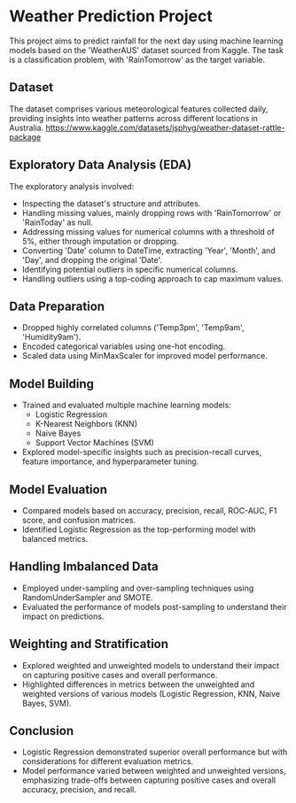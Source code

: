 # Weather Prediction Project 
This project aims to predict rainfall for the next day using machine learning models based on the 'WeatherAUS' dataset sourced from Kaggle. The task is a classification problem, with 'RainTomorrow' as the target variable.

## Dataset
The dataset comprises various meteorological features collected daily, providing insights into weather patterns across different locations in Australia.
https://www.kaggle.com/datasets/jsphyg/weather-dataset-rattle-package

## Exploratory Data Analysis (EDA)
The exploratory analysis involved:

* Inspecting the dataset's structure and attributes.
* Handling missing values, mainly dropping rows with 'RainTomorrow' or 'RainToday' as null.
* Addressing missing values for numerical columns with a threshold of 5%, either through imputation or dropping.
* Converting 'Date' column to DateTime, extracting 'Year', 'Month', and 'Day', and dropping the original 'Date'.
* Identifying potential outliers in specific numerical columns.
* Handling outliers using a top-coding approach to cap maximum values.
## Data Preparation
* Dropped highly correlated columns ('Temp3pm', 'Temp9am', 'Humidity9am').
* Encoded categorical variables using one-hot encoding.
* Scaled data using MinMaxScaler for improved model performance.
## Model Building
* Trained and evaluated multiple machine learning models:
  * Logistic Regression
  * K-Nearest Neighbors (KNN)
  * Naive Bayes
  * Support Vector Machines (SVM)
* Explored model-specific insights such as precision-recall curves, feature importance, and hyperparameter tuning.
## Model Evaluation
* Compared models based on accuracy, precision, recall, ROC-AUC, F1 score, and confusion matrices.
* Identified Logistic Regression as the top-performing model with balanced metrics.
## Handling Imbalanced Data
* Employed under-sampling and over-sampling techniques using RandomUnderSampler and SMOTE.
* Evaluated the performance of models post-sampling to understand their impact on predictions.
## Weighting and Stratification
* Explored weighted and unweighted models to understand their impact on capturing positive cases and overall performance.
* Highlighted differences in metrics between the unweighted and weighted versions of various models (Logistic Regression, KNN, Naive Bayes, SVM).
## Conclusion
* Logistic Regression demonstrated superior overall performance but with considerations for different evaluation metrics.
* Model performance varied between weighted and unweighted versions, emphasizing trade-offs between capturing positive cases and overall accuracy, precision, and recall.



 

